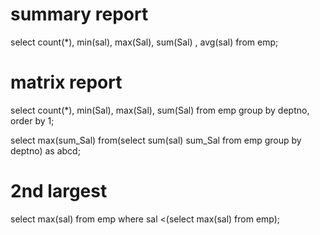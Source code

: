 # summary report 
select count(*), min(sal), max(Sal), sum(Sal) , avg(sal) from emp;

# matrix report 
select count(*), min(Sal), max(Sal), sum(Sal) from emp group by deptno, order by 1;

select max(sum_Sal) from(select sum(sal) sum_Sal from emp group by deptno) as abcd;

# 2nd largest 

select max(sal) from emp 
where sal <(select max(sal) from emp);
